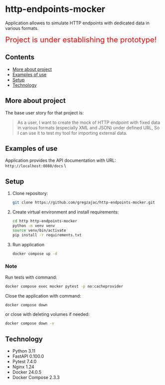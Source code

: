 # http-endpoints-mocker

Application allowes to simulate HTTP endpoints with dedicated data in various formats.

<font size="5" color="red">Project is under establishing the prototype!</font>

## Contents

* [More about project](#more-about-project)
* [Examples of use](#examples-of-use)
* [Setup](#setup)
* [Technology](#technology)

## More about project

The base user story for that project is:
> As a user,
I want to create the mock of HTTP endpoint with fixed data in various formats (especially XML and JSON)
under defined URL,
So I can use it to test my tool for importing external data.

## Examples of use

Application provides the API documentation with URL: `http://localhost:8080/docs` \

## Setup

1. Clone repository:

    ```bash
    git clone https://github.com/gregzajac/http-endpoints-mocker.git
    ```

2. Create virtual environment and install requirements:

    ```bash
    cd http http-endpoints-mocker
    python -m venv venv
    source venv/bin/activate
    pip install -r requirements.txt
    ```

3. Run application

    ```bash
    docker compose up -d
    ```

### Note

Run tests with command:

```bash
docker compose exec mocker pytest -p no:cacheprovider
```

Close the application with command:

```bash
docker compose down
```

or close with deleting volumes if needed:

```bash
docker compose down -v
```

## Technology

* Python 3.11
* FastAPI 0.100.0
* Pytest 7.4.0
* Nginx 1.24
* Docker 24.0.5
* Docker Compose 2.3.3
